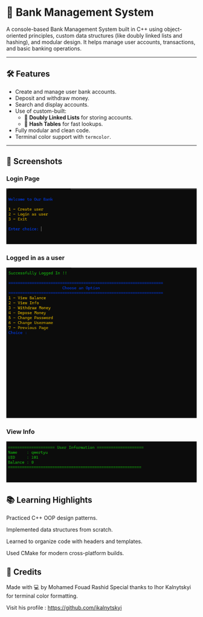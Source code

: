 # 🏦 Bank Management System

A console-based Bank Management System built in C++ using object-oriented principles, custom data structures (like doubly linked lists and hashing), and modular design. It helps manage user accounts, transactions, and basic banking operations.

---

## 🛠️ Features

- Create and manage user bank accounts.
- Deposit and withdraw money.
- Search and display accounts.
- Use of custom-built:
  - 🔁 **Doubly Linked Lists** for storing accounts.
  - 🧠 **Hash Tables** for fast lookups.
- Fully modular and clean code.
- Terminal color support with `termcolor`.

---

## 📸 Screenshots

### Login Page


![alt text](image.png)

### Logged in as a user


![alt text](image-1.png)

### View Info


![alt text](image-2.png)

## 📚 Learning Highlights


Practiced C++ OOP design patterns.

Implemented data structures from scratch.

Learned to organize code with headers and templates.

Used CMake for modern cross-platform builds.

## 🤝 Credits


Made with 💻 by Mohamed Fouad Rashid
Special thanks to Ihor Kalnytskyi for terminal color formatting.

Visit his profile : https://github.com/ikalnytskyi
